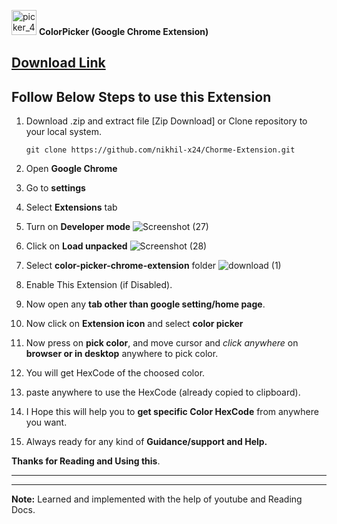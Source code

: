 <img width="40" alt="picker_48" src="https://github.com/nikhil-x24/chromeExtension/assets/94430005/69f50a6a-7875-48d6-861d-5943101f7b98">    **ColorPicker (Google Chrome Extension)**      

[Download Link](/https://github.com/nikhil-x24/chromeExtension)
---
## Follow Below Steps to use this Extension

1. Download .zip  and extract file
[Zip Download] or Clone repository to your local system.

    ```
    git clone https://github.com/nikhil-x24/Chorme-Extension.git
    ```

2. Open **Google Chrome**
3. Go to **settings**
4. Select **Extensions** tab
5. Turn on **Developer mode**
    ![Screenshot (27)](https://user-images.githubusercontent.com/82399781/210152293-c8168f7b-4699-4785-990a-a989d56834f7.jpg)
6. Click on **Load unpacked**
    ![Screenshot (28)](https://user-images.githubusercontent.com/82399781/210152310-757b0ed6-6bad-4728-bb0c-375a41d45985.jpg)
7. Select **color-picker-chrome-extension** folder
    ![download (1)](https://user-images.githubusercontent.com/82399781/210152496-75f7e665-040e-4d27-a2cf-00f27392c504.png)
8. Enable This Extension (if Disabled).
9. Now open any **tab other than google setting/home page**.
10. Now click on **Extension icon** and select **color picker**
11. Now press on **pick color**, and move cursor and *click anywhere* on **browser or in desktop** anywhere to pick color.

12. You will get HexCode of the choosed color.
13. paste anywhere to use the HexCode (already copied to clipboard).

14. I Hope this will help you to **get specific Color HexCode** from anywhere you want.

15. Always ready for any kind of **Guidance/support and Help.**


**Thanks for Reading and Using this**.

---
---
**Note:** Learned and implemented with the help of youtube and Reading Docs. 
